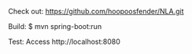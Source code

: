 Check out:
https://github.com/hoopoosfender/NLA.git

Build:
$ mvn spring-boot:run

Test:
Access http://localhost:8080
